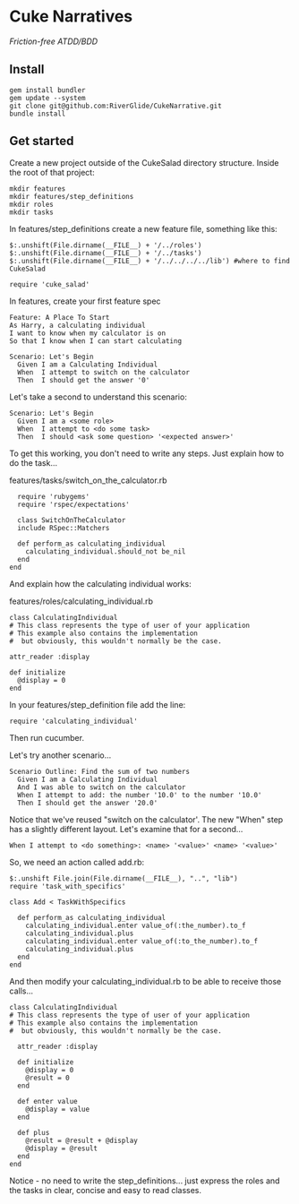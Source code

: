 # Cuke Narratives

_Friction-free ATDD/BDD_

## Install

    gem install bundler
    gem update --system
    git clone git@github.com:RiverGlide/CukeNarrative.git
    bundle install

## Get started

Create a new project outside of the CukeSalad directory structure.
Inside the root of that project:

    mkdir features
    mkdir features/step_definitions
    mkdir roles
    mkdir tasks

In features/step_definitions create a new feature file, something like this:

    $:.unshift(File.dirname(__FILE__) + '/../roles')
    $:.unshift(File.dirname(__FILE__) + '/../tasks')
    $:.unshift(File.dirname(__FILE__) + '/../../../../lib') #where to find CukeSalad

    require 'cuke_salad'

In features, create your first feature spec

    Feature: A Place To Start
    As Harry, a calculating individual
    I want to know when my calculator is on
    So that I know when I can start calculating

    Scenario: Let's Begin
      Given I am a Calculating Individual
      When  I attempt to switch on the calculator
      Then  I should get the answer '0'

Let's take a second to understand this scenario:

    Scenario: Let's Begin
      Given I am a <some role>
      When  I attempt to <do some task>
      Then  I should <ask some question> '<expected answer>'

To get this working, you don't need to write any steps. Just explain how to do the task...

features/tasks/switch_on_the_calculator.rb

      require 'rubygems'
      require 'rspec/expectations'

      class SwitchOnTheCalculator
      include RSpec::Matchers
  
      def perform_as calculating_individual
        calculating_individual.should_not be_nil
      end
    end

And explain how the calculating individual works:

features/roles/calculating_individual.rb

    class CalculatingIndividual
    # This class represents the type of user of your application
    # This example also contains the implementation
    #  but obviously, this wouldn't normally be the case.
  
    attr_reader :display
  
    def initialize
      @display = 0
    end
  
In your features/step_definition file add the line:

    require 'calculating_individual'

Then run cucumber.

Let's try another scenario...

    Scenario Outline: Find the sum of two numbers
      Given I am a Calculating Individual
      And I was able to switch on the calculator
      When I attempt to add: the number '10.0' to the number '10.0'
      Then I should get the answer '20.0'

Notice that we've reused "switch on the calculator'. The new "When" step has a slightly different layout. Let's examine that for a second...

    When I attempt to <do something>: <name> '<value>' <name> '<value>'

So, we need an action called add.rb:

    $:.unshift File.join(File.dirname(__FILE__), "..", "lib")
    require 'task_with_specifics'

    class Add < TaskWithSpecifics

      def perform_as calculating_individual
        calculating_individual.enter value_of(:the_number).to_f
        calculating_individual.plus
        calculating_individual.enter value_of(:to_the_number).to_f
        calculating_individual.plus
      end
    end

And then modify your calculating_individual.rb to be able to receive those calls...

    class CalculatingIndividual
    # This class represents the type of user of your application
    # This example also contains the implementation
    #  but obviously, this wouldn't normally be the case.
  
      attr_reader :display
  
      def initialize
        @display = 0
        @result = 0
      end
  
      def enter value
        @display = value
      end
  
      def plus
        @result = @result + @display
        @display = @result
      end
    end

Notice - no need to write the step_definitions... just express the roles and the tasks in clear, concise and easy to read classes.

